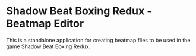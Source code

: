 # Shadow Beat Boxing Redux - Beatmap Editor
This is a standalone application for creating beatmap files to be used in the game Shadow Beat Boxing Redux.
